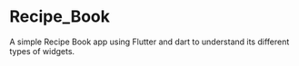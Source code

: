 # Recipe_Book
A simple Recipe Book app using Flutter and dart to understand its different types of widgets.
